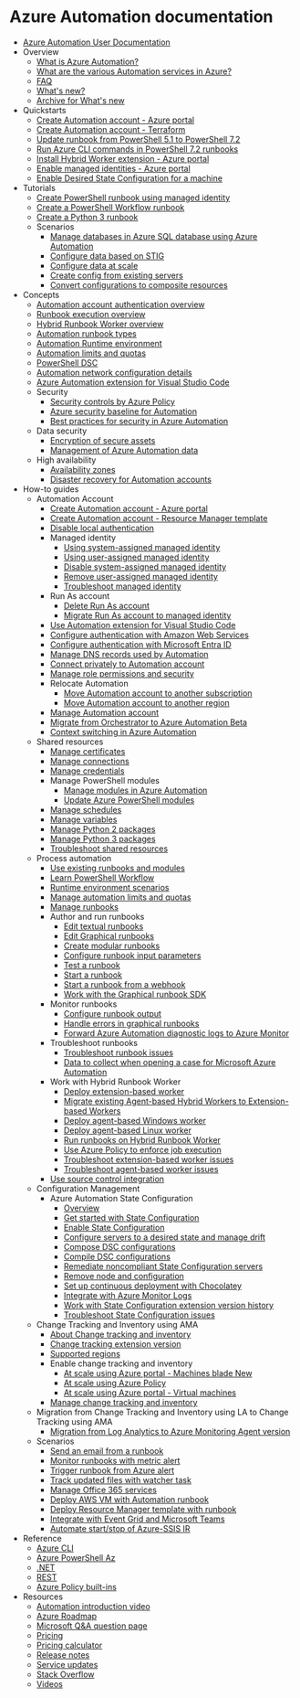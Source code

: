 # Azure Automation documentation
  - [Azure Automation User Documentation](https://learn.microsoft.com/en-us/azure/automation/)
  - Overview
    - [What is Azure Automation?](https://learn.microsoft.com/en-us/azure/automation/overview)
    - [What are the various Automation services in Azure?](https://learn.microsoft.com/en-us/azure/automation/automation-services)
    - [FAQ](https://learn.microsoft.com/en-us/azure/automation/automation-faq)
    - [What's new?](https://learn.microsoft.com/en-us/azure/automation/whats-new)
    - [Archive for What's new](https://learn.microsoft.com/en-us/azure/automation/whats-new-archive)
  - Quickstarts
    - [Create Automation account - Azure portal](https://learn.microsoft.com/en-us/azure/automation/quickstarts/create-azure-automation-account-portal)
    - [Create Automation account - Terraform](https://learn.microsoft.com/en-us/azure/automation/quickstarts/create-azure-automation-account-terraform)
    - [Update runbook from PowerShell 5.1 to PowerShell 7.2](https://learn.microsoft.com/en-us/azure/automation/quickstart-update-runbook-in-runtime-environment)
    - [Run Azure CLI commands in PowerShell 7.2 runbooks](https://learn.microsoft.com/en-us/azure/automation/quickstart-cli-support-powershell-runbook-runtime-environment)
    - [Install Hybrid Worker extension - Azure portal](https://learn.microsoft.com/en-us/azure/automation/quickstarts/install-hybrid-worker-extension)
    - [Enable managed identities - Azure portal](https://learn.microsoft.com/en-us/azure/automation/quickstarts/enable-managed-identity)
    - [Enable Desired State Configuration for a machine](https://learn.microsoft.com/en-us/azure/automation/quickstarts/dsc-configuration)
  - Tutorials
    - [Create PowerShell runbook using managed identity](https://learn.microsoft.com/en-us/azure/automation/learn/powershell-runbook-managed-identity)
    - [Create a PowerShell Workflow runbook](https://learn.microsoft.com/en-us/azure/automation/learn/automation-tutorial-runbook-textual)
    - [Create a Python 3 runbook](https://learn.microsoft.com/en-us/azure/automation/learn/automation-tutorial-runbook-textual-python-3)
    - Scenarios
      - [Manage databases in Azure SQL database using Azure Automation](https://learn.microsoft.com/en-us/azure/automation/manage-sql-server-in-automation)
      - [Configure data based on STIG](https://learn.microsoft.com/en-us/azure/automation/automation-dsc-configuration-based-on-stig)
      - [Configure data at scale](https://learn.microsoft.com/en-us/azure/automation/automation-dsc-config-data-at-scale)
      - [Create config from existing servers](https://learn.microsoft.com/en-us/azure/automation/automation-dsc-config-from-server)
      - [Convert configurations to composite resources](https://learn.microsoft.com/en-us/azure/automation/automation-dsc-create-composite)
  - Concepts
    - [Automation account authentication overview](https://learn.microsoft.com/en-us/azure/automation/automation-security-overview)
    - [Runbook execution overview](https://learn.microsoft.com/en-us/azure/automation/automation-runbook-execution)
    - [Hybrid Runbook Worker overview](https://learn.microsoft.com/en-us/azure/automation/automation-hybrid-runbook-worker)
    - [Automation runbook types](https://learn.microsoft.com/en-us/azure/automation/automation-runbook-types)
    - [Automation Runtime environment](https://learn.microsoft.com/en-us/azure/automation/runtime-environment-overview)
    - [Automation limits and quotas](https://learn.microsoft.com/en-us/azure/automation/automation-subscription-limits-faq)
    - [PowerShell DSC](https://learn.microsoft.com/powershell/dsc/overview)
    - [Automation network configuration details](https://learn.microsoft.com/en-us/azure/automation/automation-network-configuration)
    - [Azure Automation extension for Visual Studio Code](https://learn.microsoft.com/en-us/azure/automation/automation-runbook-authoring)
    - Security
      - [Security controls by Azure Policy](https://learn.microsoft.com/en-us/azure/automation/security-controls-policy)
      - [Azure security baseline for Automation](https://learn.microsoft.com/security/benchmark/azure/baselines/automation-security-baseline?toc=/azure/automation/TOC.json)
      - [Best practices for security in Azure Automation](https://learn.microsoft.com/en-us/azure/automation/automation-security-guidelines)
    - Data security
      - [Encryption of secure assets](https://learn.microsoft.com/en-us/azure/automation/automation-secure-asset-encryption)
      - [Management of Azure Automation data](https://learn.microsoft.com/en-us/azure/automation/automation-managing-data)
    - High availability
      - [Availability zones](https://learn.microsoft.com/en-us/azure/automation/automation-availability-zones)
      - [Disaster recovery for Automation accounts](https://learn.microsoft.com/en-us/azure/automation/automation-disaster-recovery)
  - How-to guides
    - Automation Account
      - [Create Automation account - Azure portal](https://learn.microsoft.com/en-us/azure/automation/automation-create-standalone-account)
      - [Create Automation account - Resource Manager template](https://learn.microsoft.com/en-us/azure/automation/quickstart-create-automation-account-template)
      - [Disable local authentication](https://learn.microsoft.com/en-us/azure/automation/disable-local-authentication)
      - Managed identity
        - [Using system-assigned managed identity](https://learn.microsoft.com/en-us/azure/automation/enable-managed-identity-for-automation)
        - [Using user-assigned managed identity](https://learn.microsoft.com/en-us/azure/automation/add-user-assigned-identity)
        - [Disable system-assigned managed identity](https://learn.microsoft.com/en-us/azure/automation/disable-managed-identity-for-automation)
        - [Remove user-assigned managed identity](https://learn.microsoft.com/en-us/azure/automation/remove-user-assigned-identity)
        - [Troubleshoot managed identity](https://learn.microsoft.com/en-us/azure/automation/troubleshoot/managed-identity)
      - Run As account
        - [Delete Run As account](https://learn.microsoft.com/en-us/azure/automation/delete-run-as-account)
        - [Migrate Run As account to managed identity](https://learn.microsoft.com/en-us/azure/automation/migrate-run-as-accounts-managed-identity)
      - [Use Automation extension for Visual Studio Code](https://learn.microsoft.com/en-us/azure/automation/how-to/runbook-authoring-extension-for-vscode)
      - [Configure authentication with Amazon Web Services](https://learn.microsoft.com/en-us/azure/automation/automation-config-aws-account)
      - [Configure authentication with Microsoft Entra ID](https://learn.microsoft.com/en-us/azure/automation/automation-use-azure-ad)
      - [Manage DNS records used by Automation](https://learn.microsoft.com/en-us/azure/automation/how-to/automation-region-dns-records)
      - [Connect privately to Automation account](https://learn.microsoft.com/en-us/azure/automation/how-to/private-link-security)
      - [Manage role permissions and security](https://learn.microsoft.com/en-us/azure/automation/automation-role-based-access-control)
      - Relocate Automation
        - [Move Automation account to another subscription](https://learn.microsoft.com/en-us/azure/automation/how-to/move-account)
        - [Move Automation account to another region](https://learn.microsoft.com/en-us/azure/azure-resource-manager/management/relocation/relocation-automation?toc=/azure/private-link/toc.json)
      - [Manage Automation account](https://learn.microsoft.com/en-us/azure/automation/delete-account)
      - [Migrate from Orchestrator to Azure Automation Beta](https://learn.microsoft.com/en-us/azure/automation/automation-orchestrator-migration)
      - [Context switching in Azure Automation](https://learn.microsoft.com/en-us/azure/automation/context-switching)
    - Shared resources
      - [Manage certificates](https://learn.microsoft.com/en-us/azure/automation/shared-resources/certificates)
      - [Manage connections](https://learn.microsoft.com/en-us/azure/automation/automation-connections)
      - [Manage credentials](https://learn.microsoft.com/en-us/azure/automation/shared-resources/credentials)
      - Manage PowerShell modules
        - [Manage modules in Azure Automation](https://learn.microsoft.com/en-us/azure/automation/shared-resources/modules)
        - [Update Azure PowerShell modules](https://learn.microsoft.com/en-us/azure/automation/automation-update-azure-modules)
      - [Manage schedules](https://learn.microsoft.com/en-us/azure/automation/shared-resources/schedules)
      - [Manage variables](https://learn.microsoft.com/en-us/azure/automation/shared-resources/variables)
      - [Manage Python 2 packages](https://learn.microsoft.com/en-us/azure/automation/python-packages)
      - [Manage Python 3 packages](https://learn.microsoft.com/en-us/azure/automation/python-3-packages)
      - [Troubleshoot shared resources](https://learn.microsoft.com/en-us/azure/automation/troubleshoot/shared-resources)
    - Process automation
      - [Use existing runbooks and modules](https://learn.microsoft.com/en-us/azure/automation/automation-runbook-gallery)
      - [Learn PowerShell Workflow](https://learn.microsoft.com/en-us/azure/automation/automation-powershell-workflow)
      - [Runtime environment scenarios](https://learn.microsoft.com/en-us/azure/automation/manage-runtime-environment)
      - [Manage automation limits and quotas](https://learn.microsoft.com/en-us/azure/automation/automation-limits-quotas)
      - [Manage runbooks](https://learn.microsoft.com/en-us/azure/automation/manage-runbooks)
      - Author and run runbooks
        - [Edit textual runbooks](https://learn.microsoft.com/en-us/azure/automation/automation-edit-textual-runbook)
        - [Edit Graphical runbooks](https://learn.microsoft.com/en-us/azure/automation/automation-graphical-authoring-intro)
        - [Create modular runbooks](https://learn.microsoft.com/en-us/azure/automation/automation-child-runbooks)
        - [Configure runbook input parameters](https://learn.microsoft.com/en-us/azure/automation/runbook-input-parameters)
        - [Test a runbook](https://learn.microsoft.com/en-us/azure/automation/manage-runbooks)
        - [Start a runbook](https://learn.microsoft.com/en-us/azure/automation/start-runbooks)
        - [Start a runbook from a webhook](https://learn.microsoft.com/en-us/azure/automation/automation-webhooks)
        - [Work with the Graphical runbook SDK](https://learn.microsoft.com/en-us/azure/automation/graphical-runbook-sdk)
      - Monitor runbooks
        - [Configure runbook output](https://learn.microsoft.com/en-us/azure/automation/automation-runbook-output-and-messages)
        - [Handle errors in graphical runbooks](https://learn.microsoft.com/en-us/azure/automation/automation-runbook-graphical-error-handling)
        - [Forward Azure Automation diagnostic logs to Azure Monitor](https://learn.microsoft.com/en-us/azure/automation/automation-manage-send-joblogs-log-analytics)
      - Troubleshoot runbooks
        - [Troubleshoot runbook issues](https://learn.microsoft.com/en-us/azure/automation/troubleshoot/runbooks)
        - [Data to collect when opening a case for Microsoft Azure Automation](https://learn.microsoft.com/en-us/azure/automation/troubleshoot/collect-data-microsoft-azure-automation-case)
      - Work with Hybrid Runbook Worker
        - [Deploy extension-based worker](https://learn.microsoft.com/en-us/azure/automation/extension-based-hybrid-runbook-worker-install)
        - [Migrate existing Agent-based Hybrid Workers to Extension-based Workers](https://learn.microsoft.com/en-us/azure/automation/migrate-existing-agent-based-hybrid-worker-to-extension-based-workers)
        - [Deploy agent-based Windows worker](https://learn.microsoft.com/en-us/azure/automation/automation-windows-hrw-install)
        - [Deploy agent-based Linux worker](https://learn.microsoft.com/en-us/azure/automation/automation-linux-hrw-install)
        - [Run runbooks on Hybrid Runbook Worker](https://learn.microsoft.com/en-us/azure/automation/automation-hrw-run-runbooks)
        - [Use Azure Policy to enforce job execution](https://learn.microsoft.com/en-us/azure/automation/enforce-job-execution-hybrid-worker)
        - [Troubleshoot extension-based worker issues](https://learn.microsoft.com/en-us/azure/automation/troubleshoot/extension-based-hybrid-runbook-worker)
        - [Troubleshoot agent-based worker issues](https://learn.microsoft.com/en-us/azure/automation/troubleshoot/hybrid-runbook-worker)
      - [Use source control integration](https://learn.microsoft.com/en-us/azure/automation/source-control-integration)
    - Configuration Management
      - Azure Automation State Configuration
        - [Overview](https://learn.microsoft.com/en-us/azure/automation/automation-dsc-overview)
        - [Get started with State Configuration](https://learn.microsoft.com/en-us/azure/automation/automation-dsc-getting-started)
        - [Enable State Configuration](https://learn.microsoft.com/en-us/azure/automation/automation-dsc-onboarding)
        - [Configure servers to a desired state and manage drift](https://learn.microsoft.com/en-us/azure/automation/tutorial-configure-servers-desired-state)
        - [Compose DSC configurations](https://learn.microsoft.com/en-us/azure/automation/compose-configurationwithcompositeresources)
        - [Compile DSC configurations](https://learn.microsoft.com/en-us/azure/automation/automation-dsc-compile)
        - [Remediate noncompliant State Configuration servers](https://learn.microsoft.com/en-us/azure/automation/automation-dsc-remediate)
        - [Remove node and configuration](https://learn.microsoft.com/en-us/azure/automation/state-configuration/remove-node-and-configuration-package)
        - [Set up continuous deployment with Chocolatey](https://learn.microsoft.com/en-us/azure/automation/automation-dsc-cd-chocolatey)
        - [Integrate with Azure Monitor Logs](https://learn.microsoft.com/en-us/azure/automation/automation-dsc-diagnostics)
        - [Work with State Configuration extension version history](https://learn.microsoft.com/en-us/azure/automation/automation-dsc-extension-history)
        - [Troubleshoot State Configuration issues](https://learn.microsoft.com/en-us/azure/automation/troubleshoot/desired-state-configuration)
    - Change Tracking and Inventory using AMA
      - [About Change tracking and inventory](https://learn.microsoft.com/en-us/azure/automation/change-tracking/overview-monitoring-agent)
      - [Change tracking extension version](https://learn.microsoft.com/en-us/azure/automation/change-tracking/extension-version-details)
      - [Supported regions](https://learn.microsoft.com/en-us/azure/automation/change-tracking/region-mappings-monitoring-agent)
      - Enable change tracking and inventory
        - [At scale using Azure portal - Machines blade New](https://learn.microsoft.com/en-us/azure/automation/change-tracking/enable-change-tracking-at-scale-machines-blade)
        - [At scale using Azure Policy](https://learn.microsoft.com/en-us/azure/automation/change-tracking/enable-change-tracking-at-scale-policy)
        - [At scale using Azure portal - Virtual machines](https://learn.microsoft.com/en-us/azure/automation/change-tracking/enable-vms-monitoring-agent)
      - [Manage change tracking and inventory](https://learn.microsoft.com/en-us/azure/automation/change-tracking/manage-change-tracking-monitoring-agent)
    - Migration from Change Tracking and Inventory using LA to Change Tracking using AMA
      - [Migration from Log Analytics to Azure Monitoring Agent version](https://learn.microsoft.com/en-us/azure/automation/change-tracking/guidance-migration-log-analytics-monitoring-agent)
    - Scenarios
      - [Send an email from a runbook](https://learn.microsoft.com/en-us/azure/automation/automation-send-email)
      - [Monitor runbooks with metric alert](https://learn.microsoft.com/en-us/azure/automation/automation-alert-metric)
      - [Trigger runbook from Azure alert](https://learn.microsoft.com/en-us/azure/automation/automation-create-alert-triggered-runbook)
      - [Track updated files with watcher task](https://learn.microsoft.com/en-us/azure/automation/automation-scenario-using-watcher-task)
      - [Manage Office 365 services](https://learn.microsoft.com/en-us/azure/automation/manage-office-365)
      - [Deploy AWS VM with Automation runbook](https://learn.microsoft.com/en-us/azure/automation/automation-scenario-aws-deployment)
      - [Deploy Resource Manager template with runbook](https://learn.microsoft.com/en-us/azure/automation/automation-deploy-template-runbook)
      - [Integrate with Event Grid and Microsoft Teams](https://learn.microsoft.com/en-us/azure/event-grid/ensure-tags-exists-on-new-virtual-machines)
      - [Automate start/stop of Azure-SSIS IR](https://learn.microsoft.com/en-us/azure/data-factory/how-to-schedule-azure-ssis-integration-runtime)
  - Reference
    - [Azure CLI](https://learn.microsoft.com/cli/azure/automation)
    - [Azure PowerShell Az](https://learn.microsoft.com/powershell/module/az.automation/)
    - [.NET](https://learn.microsoft.com/dotnet/api/microsoft.azure.management.automation)
    - [REST](https://learn.microsoft.com/rest/api/automation/)
    - [Azure Policy built-ins](https://learn.microsoft.com/en-us/azure/automation/policy-reference)
  - Resources
    - [Automation introduction video](https://azure.microsoft.com/documentation/videos/azure-automation-101-with-powershell-and-eamon-o-reilly/)
    - [Azure Roadmap](https://azure.microsoft.com/roadmap/?category=management-tools&query=automation)
    - [Microsoft Q&A question page](https://learn.microsoft.com/answers/topics/azure-automation.html)
    - [Pricing](https://azure.microsoft.com/pricing/details/automation/)
    - [Pricing calculator](https://azure.microsoft.com/pricing/calculator/)
    - [Release notes](https://azure.microsoft.com/updates/?product=automation)
    - [Service updates](https://azure.microsoft.com/updates/?product=automation)
    - [Stack Overflow](https://stackoverflow.com/questions/tagged/azure-automation)
    - [Videos](https://azure.microsoft.com/documentation/videos/index/?services=automation)
